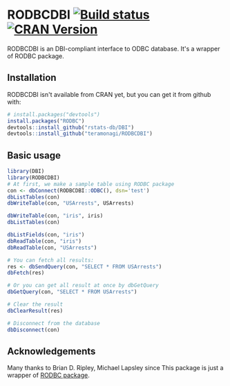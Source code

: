 # RODBCDBI [![Build status](https://ci.appveyor.com/api/projects/status/3h11jwc1v7l7nt38/branch/master?svg=true)](https://ci.appveyor.com/project/teramonagi/rodbcdbi/branch/master) [![CRAN Version](http://www.r-pkg.org/badges/version/RODBCDBI)](http://cran.rstudio.com/web/packages/RODBCDBI)

RODBCDBI is an DBI-compliant interface to ODBC database. It's a wrapper of RODBC package.

## Installation

RODBCDBI isn't available from CRAN yet, but you can get it from github with:

```R
# install.packages("devtools")
install.packages("RODBC")
devtools::install_github("rstats-db/DBI")
devtools::install_github("teramonagi/RODBCDBI")
```

## Basic usage

```R
library(DBI)
library(RODBCDBI)
# At first, we make a sample table using RODBC package
con <- dbConnect(RODBCDBI::ODBC(), dsn='test')
dbListTables(con)
dbWriteTable(con, "USArrests", USArrests)

dbWriteTable(con, "iris", iris)
dbListTables(con)

dbListFields(con, "iris")
dbReadTable(con, "iris")
dbReadTable(con, "USArrests")

# You can fetch all results:
res <- dbSendQuery(con, "SELECT * FROM USArrests")
dbFetch(res)

# Or you can get all result at once by dbGetQuery
dbGetQuery(con, "SELECT * FROM USArrests")

# Clear the result
dbClearResult(res)

# Disconnect from the database
dbDisconnect(con)
```

## Acknowledgements

Many thanks to Brian D. Ripley, Michael Lapsley since This package is just a wrapper of [RODBC package](http://cran.r-project.org/web/packages/RODBC/index.html).
